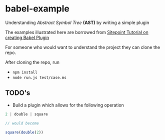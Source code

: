 # babel-example
Understanding *Abstract Symbol Tree* **(AST)** by writing a simple plugin

The examples illustrated here are borrowed from [Sitepoint Tutorial on creating Babel Plugin](https://www.sitepoint.com/understanding-asts-building-babel-plugin/)

For someone who would want to understand the project they can clone the repo.

After cloning the repo, run

* `npm install`
* `node run.js test/case.ms`

## TODO's

* Build a plugin which allows for the following operation
```javascript
2 | double | square

// would become

square(double(2))
```
